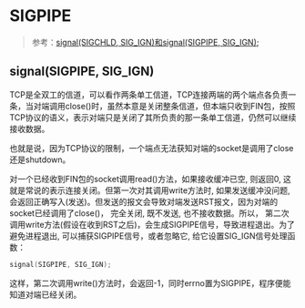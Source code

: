 # SIGPIPE

> 参考：[signal(SIGCHLD, SIG_IGN)和signal(SIGPIPE, SIG_IGN);](https://blog.csdn.net/xinguan1267/article/details/17357093)

## signal(SIGPIPE, SIG_IGN)

TCP是全双工的信道，可以看作两条单工信道，TCP连接两端的两个端点各负责一条，当对端调用close()时，虽然本意是关闭整条信道，但本端只收到FIN包，按照TCP协议的语义，表示对端只是关闭了其所负责的那一条单工信道，仍然可以继续接收数据。

也就是说，因为TCP协议的限制，一个端点无法获知对端的socket是调用了close还是shutdown。

对一个已经收到FIN包的socket调用read()方法，如果接收缓冲已空, 则返回0, 这就是常说的表示连接关闭。但第一次对其调用write方法时, 如果发送缓冲没问题, 会返回正确写入(发送)。但发送的报文会导致对端发送RST报文，因为对端的socket已经调用了close()， 完全关闭, 既不发送, 也不接收数据。所以， 第二次调用write方法(假设在收到RST之后)，会生成SIGPIPE信号，导致进程退出。为了避免进程退出, 可以捕获SIGPIPE信号，或者忽略它, 给它设置SIG_IGN信号处理函数：

```cpp
signal(SIGPIPE, SIG_IGN);
```

这样，第二次调用write()方法时，会返回-1，同时errno置为SIGPIPE，程序便能知道对端已经关闭。